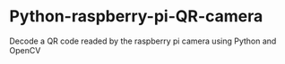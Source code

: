 # Python-raspberry-pi-QR-camera
Decode a QR code readed by the raspberry pi camera using Python and OpenCV
